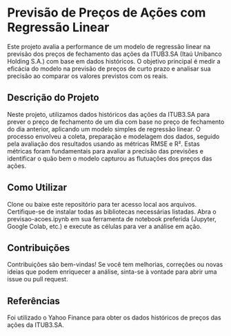# Previsão de Preços de Ações com Regressão Linear
Este projeto avalia a performance de um modelo de regressão linear na previsão dos preços de fechamento das ações da ITUB3.SA (Itaú Unibanco Holding S.A.) com base em dados históricos. O objetivo principal é medir a eficácia do modelo na previsão de preços de curto prazo e analisar sua precisão ao comparar os valores previstos com os reais.

## Descrição do Projeto
Neste projeto, utilizamos dados históricos das ações da ITUB3.SA para prever o preço de fechamento de um dia com base no preço de fechamento do dia anterior, aplicando um modelo simples de regressão linear. O processo envolveu a coleta, preparação e modelagem dos dados, seguido pela avaliação dos resultados usando as métricas RMSE e R². Estas métricas foram fundamentais para avaliar a precisão das previsões e identificar o quão bem o modelo capturou as flutuações dos preços das ações.

## Como Utilizar
Clone ou baixe este repositório para ter acesso local aos arquivos. Certifique-se de instalar todas as bibliotecas necessárias listadas. Abra o previsao-acoes.ipynb em sua ferramenta de notebook preferida (Jupyter, Google Colab, etc.) e execute as células para ver a análise em ação.

## Contribuições
Contribuições são bem-vindas! Se você tem melhorias, correções ou novas ideias que podem enriquecer a análise, sinta-se à vontade para abrir uma issue ou pull request.

## Referências
Foi utilizado o Yahoo Finance para obter os dados históricos de preços das ações da ITUB3.SA.
